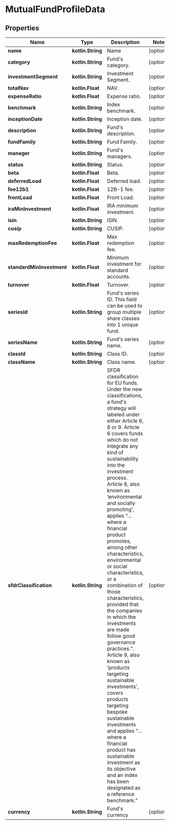 
# MutualFundProfileData

## Properties
Name | Type | Description | Notes
------------ | ------------- | ------------- | -------------
**name** | **kotlin.String** | Name |  [optional]
**category** | **kotlin.String** | Fund&#39;s category. |  [optional]
**investmentSegment** | **kotlin.String** | Investment Segment. |  [optional]
**totalNav** | **kotlin.Float** | NAV. |  [optional]
**expenseRatio** | **kotlin.Float** | Expense ratio. |  [optional]
**benchmark** | **kotlin.String** | Index benchmark. |  [optional]
**inceptionDate** | **kotlin.String** | Inception date. |  [optional]
**description** | **kotlin.String** | Fund&#39;s description. |  [optional]
**fundFamily** | **kotlin.String** | Fund Family. |  [optional]
**manager** | **kotlin.String** | Fund&#39;s managers. |  [optional]
**status** | **kotlin.String** | Status. |  [optional]
**beta** | **kotlin.Float** | Beta. |  [optional]
**deferredLoad** | **kotlin.Float** | Deferred load. |  [optional]
**fee12b1** | **kotlin.Float** | 12B-1 fee. |  [optional]
**frontLoad** | **kotlin.Float** | Front Load. |  [optional]
**iraMinInvestment** | **kotlin.Float** | IRA minimum investment. |  [optional]
**isin** | **kotlin.String** | ISIN. |  [optional]
**cusip** | **kotlin.String** | CUSIP. |  [optional]
**maxRedemptionFee** | **kotlin.Float** | Max redemption fee. |  [optional]
**standardMinInvestment** | **kotlin.Float** | Minimum investment for standard accounts. |  [optional]
**turnover** | **kotlin.Float** | Turnover. |  [optional]
**seriesId** | **kotlin.String** | Fund&#39;s series ID. This field can be used to group multiple share classes into 1 unique fund. |  [optional]
**seriesName** | **kotlin.String** | Fund&#39;s series name. |  [optional]
**classId** | **kotlin.String** | Class ID. |  [optional]
**className** | **kotlin.String** | Class name. |  [optional]
**sfdrClassification** | **kotlin.String** | SFDR classification for EU funds. Under the new classifications, a fund&#39;s strategy will labeled under either Article 6, 8 or 9. Article 6 covers funds which do not integrate any kind of sustainability into the investment process. Article 8, also known as ‘environmental and socially promoting’, applies “… where a financial product promotes, among other characteristics, environmental or social characteristics, or a combination of those characteristics, provided that the companies in which the investments are made follow good governance practices.”. Article 9, also known as ‘products targeting sustainable investments’, covers products targeting bespoke sustainable investments and applies “… where a financial product has sustainable investment as its objective and an index has been designated as a reference benchmark.” |  [optional]
**currency** | **kotlin.String** | Fund&#39;s currency |  [optional]



